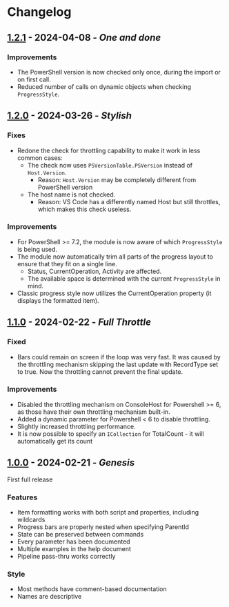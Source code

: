 # Changelog

## [1.2.1](https://github.com/Pedrokostam/WriteProgressPlus/tree/1.2.1) - 2024-04-08 - *One and done*

### Improvements

* The PowerShell version is now checked only once, during the import or on first call.
* Reduced number of calls on dynamic objects when checking `ProgressStyle`.

## [1.2.0](https://github.com/Pedrokostam/WriteProgressPlus/tree/1.2.0) - 2024-03-26 - *Stylish*

### Fixes

* Redone the check for throttling capability to make it work in less common cases:
  * The check now uses `PSVersionTable.PSVersion` instead of `Host.Version`.
    * Reason: `Host.Version` may be completely different from PowerShell version
  * The host name is not checked.
    * Reason: VS Code has a differently named Host but still throttles, which makes this check useless.

### Improvements

* For PowerShell >= 7.2, the module is now aware of which `ProgressStyle` is being used.
* The module now automatically trim all parts of the progress layout to ensure that they fit on a single line.
  * Status, CurrentOperation, Activity are affected.
  * The available space is determined with the current `ProgressStyle` in mind.
* Classic progress style now utilizes the CurrentOperation property (it displays the formatted item).

## [1.1.0](https://github.com/Pedrokostam/WriteProgressPlus/tree/1.1.0) - 2024-02-22 - *Full Throttle*

### Fixed

* Bars could remain on screen if the loop was very fast. It was caused by the throttling mechanism skipping the last update with RecordType set to true. Now the throttling cannot prevent the final update.

### Improvements

* Disabled the throttling mechanism on ConsoleHost for Powershell >= 6, as those have their own throttling mechanism built-in.
* Added a dynamic parameter for Powershell < 6 to disable throttling.
* Slightly increased throttling performance.
* It is now possible to specify an `ICollection` for TotalCount - it will automatically get its count

## [1.0.0](https://github.com/Pedrokostam/WriteProgressPlus/tree/1.0.0) - 2024-02-21 - *Genesis*

First full release

### Features

* Item formatting works with both script and properties, including wildcards
* Progress bars are properly nested when specifying ParentId
* State can be preserved between commands
* Every parameter has been documented
* Multiple examples in the help document
* Pipeline pass-thru works correctly

### Style

* Most methods have comment-based documentation
* Names are descriptive
